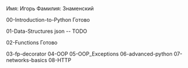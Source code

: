 Имя:        Игорь
Фамилия:    Знаменский

00-Introduction-to-Python
    Готово
    
01-Data-Structures
    json -- TODO
    
02-Functions
    Готово
    
03-fp-decorator
04-OOP
05-OOP_Exceptions
06-advanced-python
07-networks-basics
08-HTTP

